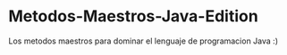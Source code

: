 # Metodos-Maestros-Java-Edition
Los metodos maestros para dominar el lenguaje de programacion Java :)
